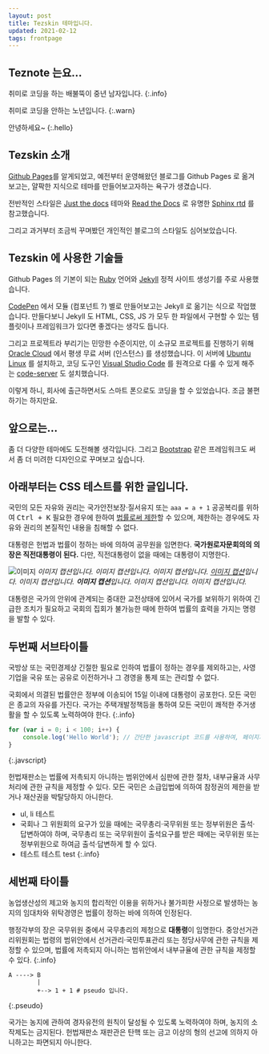 ```yaml
---
layout: post
title: Tezskin 테마입니다.
updated: 2021-02-12
tags: frontpage
---
```


## Teznote 는요...

취미로 코딩을 하는 배불뚝이 중년 남자입니다.
{:.info}

취미로 코딩을 안하는 노년입니다.
{:.warn}

안녕하세요~
{:.hello}

## Tezskin 소개

[Github Pages](https://pages.github.com/)를 알게되었고, 예전부터 운영해왔던 블로그를 Github Pages 로 옮겨보고는, 얄팍한 지식으로 테마를 만들어보고자하는 욕구가 생겼습니다.

전반적인 스타일은 [Just the docs](https://pmarsceill.github.io/just-the-docs/) 테마와 [Read the Docs](https://readthedocs.org/) 로 유명한 [Sphinx rtd](https://sphinx-rtd-theme.readthedocs.io/en/stable/) 를 참고했습니다.

그리고 과거부터 조금씩 꾸며봤던 개인적인 블로그의 스타일도 심어보았습니다.

## Tezskin 에 사용한 기술들

Github Pages 의 기본이 되는 [Ruby](https://www.ruby-lang.org/ko/) 언어와 [Jekyll](https://jekyllrb-ko.github.io/) 정적 사이트 생성기를 주로 사용했습니다.

[CodePen](https://codepen.io/) 에서 모듈 (컴포넌트 ?) 별로 만들어보고는 Jekyll 로 옮기는 식으로 작업했습니다. 만들다보니 Jekyll 도 HTML, CSS, JS 가 모두 한 파일에서 구현할 수 있는 템플릿이나 프레임워크가 있다면 좋겠다는 생각도 듭니다.

그리고 프로젝트라 부리기는 민망한 수준이지만, 이 소규모 프로젝트를 진행하기 위해 [Oracle Cloud](https://www.oracle.com/kr/cloud/solutions/) 에서 평생 무료 서버 (인스턴스) 를 생성했습니다. 이 서버에 [Ubuntu Linux](https://ubuntu.com/) 를 설치하고, 코딩 도구인 [Visual Studio Code](https://code.visualstudio.com/) 를 원격으로 다룰 수 있게 해주는 [code-server](https://github.com/coder/code-server) 도 설치했습니다.

이렇게 하니, 회사에 출근하면서도 스마트 폰으로도 코딩을 할 수 있었습니다. 조금 불편하기는 하지만요.

## 앞으로는...

좀 더 다양한 테마에도 도전해볼 생각입니다. 그리고 [Bootstrap](https://getbootstrap.com/) 같은 프레임워크도 써서 좀 더 미려한 디자인으로 꾸며보고 싶습니다.

## 아래부터는 CSS 테스트를 위한 글입니다.

국민의 모든 자유와 권리는 국가안전보장·질서유지 또는 `aaa = a + 1` 공공복리를 위하여 <kbd>Ctrl + K</kbd> 필요한 경우에 한하여 [법률로써 제한](#)할 수 있으며, 제한하는 경우에도 자유와 권리의 본질적인 내용을 침해할 수 없다.

대통령은 헌법과 법률이 정하는 바에 의하여 공무원을 임면한다. **국가원로자문회의의 의장은 직전대통령이 된다.** 다만, 직전대통령이 없을 때에는 대통령이 지명한다.

![이미지](https://via.placeholder.com/700x100)
*이미지 캡션입니다. 이미지 캡션입니다. 이미지 캡션입니다. [이미지 캡션](#)입니다. 이미지 캡션입니다. **이미지 캡션**입니다. 이미지 캡션입니다. 이미지 캡션입니다.*

대통령은 국가의 안위에 관계되는 중대한 교전상태에 있어서 국가를 보위하기 위하여 긴급한 조치가 필요하고 국회의 집회가 불가능한 때에 한하여 법률의 효력을 가지는 명령을 발할 수 있다.

## 두번째 서브타이틀

국방상 또는 국민경제상 긴절한 필요로 인하여 법률이 정하는 경우를 제외하고는, 사영기업을 국유 또는 공유로 이전하거나 그 경영을 통제 또는 관리할 수 없다.

국회에서 의결된 법률안은 정부에 이송되어 15일 이내에 대통령이 공포한다. 모든 국민은 종교의 자유를 가진다. 국가는 주택개발정책등을 통하여 모든 국민이 쾌적한 주거생활을 할 수 있도록 노력하여야 한다.
{:.info}

```javascript
for (var i = 0; i < 100; i++) {
    console.log('Hello World'); // 간단한 javascript 코드를 사용하여, 페이지가 제대로 나오는지 확인해볼 수 있습니다.
}
```
{:.javscript}

헌법재판소는 법률에 저촉되지 아니하는 범위안에서 심판에 관한 절차, 내부규율과 사무처리에 관한 규칙을 제정할 수 있다. 모든 국민은 소급입법에 의하여 참정권의 제한을 받거나 재산권을 박탈당하지 아니한다.

- ul, li 테스트
- 국회나 그 위원회의 요구가 있을 때에는 국무총리·국무위원 또는 정부위원은 출석·답변하여야 하며, 국무총리 또는 국무위원이 출석요구를 받은 때에는 국무위원 또는 정부위원으로 하여금 출석·답변하게 할 수 있다.
- 테스트 테스트 test
{:.info}

## 세번째 타이틀

농업생산성의 제고와 농지의 합리적인 이용을 위하거나 불가피한 사정으로 발생하는 농지의 임대차와 위탁경영은 법률이 정하는 바에 의하여 인정된다.

행정각부의 장은 국무위원 중에서 국무총리의 제청으로 **대통령**이 임명한다. 중앙선거관리위원회는 법령의 범위안에서 선거관리·국민투표관리 또는 정당사무에 관한 규칙을 제정할 수 있으며, 법률에 저촉되지 아니하는 범위안에서 내부규율에 관한 규칙을 제정할 수 있다.
{:.info}

```pseudo
A ----> B
        |
        +--> 1 + 1 # pseudo 입니다.
```
{:.pseudo}

국가는 농지에 관하여 경자유전의 원칙이 달성될 수 있도록 노력하여야 하며, 농지의 소작제도는 금지된다. 헌법재판소 재판관은 탄핵 또는 금고 이상의 형의 선고에 의하지 아니하고는 파면되지 아니한다.
